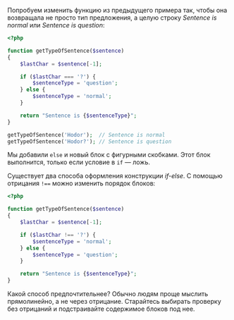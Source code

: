 Попробуем изменить функцию из предыдущего примера так, чтобы она возвращала не просто тип предложения, а целую строку *Sentence is normal* или *Sentence is question*:

```php
<?php

function getTypeOfSentence($sentence)
{
    $lastChar = $sentence[-1];

    if ($lastChar === '?') {
        $sentenceType = 'question';
    } else {
        $sentenceType = 'normal';
    }

    return "Sentence is {$sentenceType}";
}

getTypeOfSentence('Hodor');  // Sentence is normal
getTypeOfSentence('Hodor?'); // Sentence is question
```

Мы добавили `else` и новый блок с фигурными скобками. Этот блок выполнится, только если условие в `if` — ложь.

Существует два способа оформления конструкции *if-else*. С помощью отрицания `!==` можно изменить порядок блоков:

```php
<?php

function getTypeOfSentence($sentence)
{
    $lastChar = $sentence[-1];

    if ($lastChar !== '?') {
        $sentenceType = 'normal';
    } else {
        $sentenceType = 'question';
    }

    return "Sentence is {$sentenceType}";
}
```

Какой способ предпочтительнее? Обычно людям проще мыслить прямолинейно, а не через отрицание. Старайтесь выбирать проверку без отрицаний и подстраивайте содержимое блоков под нее.
